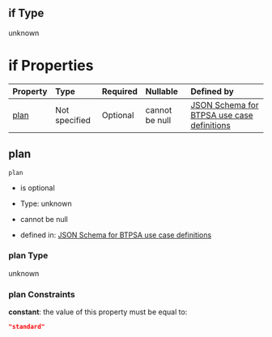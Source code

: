 ## if Type

unknown

# if Properties

| Property      | Type          | Required | Nullable       | Defined by                                                                                                                                                                                                                                  |
| :------------ | :------------ | :------- | :------------- | :------------------------------------------------------------------------------------------------------------------------------------------------------------------------------------------------------------------------------------------ |
| [plan](#plan) | Not specified | Optional | cannot be null | [JSON Schema for BTPSA use case definitions](btpsa-usecase-properties-services-items-allof-2-then-allof-42-then-allof-0-if-properties-plan.md "undefined#/properties/services/items/allOf/2/then/allOf/42/then/allOf/0/if/properties/plan") |

## plan



`plan`

*   is optional

*   Type: unknown

*   cannot be null

*   defined in: [JSON Schema for BTPSA use case definitions](btpsa-usecase-properties-services-items-allof-2-then-allof-42-then-allof-0-if-properties-plan.md "undefined#/properties/services/items/allOf/2/then/allOf/42/then/allOf/0/if/properties/plan")

### plan Type

unknown

### plan Constraints

**constant**: the value of this property must be equal to:

```json
"standard"
```
